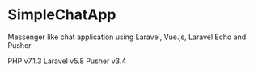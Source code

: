 # SimpleChatApp
Messenger like chat application using Laravel, Vue.js, Laravel Echo and Pusher

PHP v7.1.3
Laravel v5.8
Pusher v3.4
